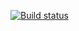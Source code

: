 [![Build status](https://ci.appveyor.com/api/projects/status/xyz123?svg=true)](https://ci.appveyor.com/project/holllygun/validator)
